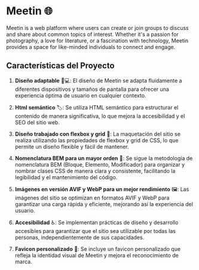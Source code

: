 # Meetin 🌐

Meetin is a web platform where users can create or join groups to discuss and share about common topics of interest. Whether it's a passion for photography, a love for literature, or a fascination with technology, Meetin provides a space for like-minded individuals to connect and engage.

## Características del Proyecto

1. **Diseño adaptable** 📱💻: El diseño de Meetin se adapta fluidamente a diferentes dispositivos y tamaños de pantalla para ofrecer una experiencia óptima de usuario en cualquier contexto.
   
2. **Html semántico** 🏷️: Se utiliza HTML semántico para estructurar el contenido de manera significativa, lo que mejora la accesibilidad y el SEO del sitio web.

3. **Diseño trabajado con flexbox y grid** 📏: La maquetación del sitio se realiza utilizando las propiedades de flexbox y grid de CSS, lo que permite un diseño flexible y fácil de mantener.

4. **Nomenclatura BEM para un mayor orden** 🧹: Se sigue la metodología de nomenclatura BEM (Bloque, Elemento, Modificador) para organizar y nombrar clases CSS de manera clara y consistente, facilitando la legibilidad y el mantenimiento del código.

5. **Imágenes en versión AVIF y WebP para un mejor rendimiento** 🖼️: Las imágenes del sitio se optimizan en formatos AVIF y WebP para garantizar una carga rápida y eficiente, mejorando así la experiencia del usuario.

6. **Accesibilidad** ♿: Se implementan prácticas de diseño y desarrollo accesibles para garantizar que el sitio sea utilizable por todas las personas, independientemente de sus capacidades.

7. **Favicon personalizado** 🎨: Se incluye un favicon personalizado que refleja la identidad visual de Meetin y mejora el reconocimiento de marca.

